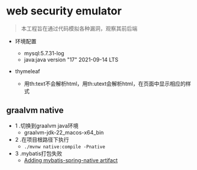 # web security emulator

> 本工程旨在通过代码模拟各种漏洞，观察其前后端


+ 环境配置
  + mysql:5.7.31-log
  + java:java version "17" 2021-09-14 LTS

+ thymeleaf
  + 用th:text不会解析html，用th:utext会解析html，在页面中显示相应的样式




## graalvm native
+ 1 .切换到graalvm java环境
  - graalvm-jdk-22_macos-x64_bin
+ 2 .在项目根路径下执行
  - `./mvnw native:compile -Pnative`
+ 3 .mybatis打包失败
  + [Adding mybatis-spring-native artifact](https://github.com/mybatis/spring-native/wiki/Quick-Start)
